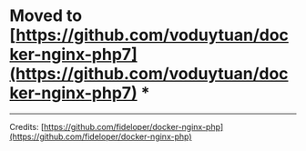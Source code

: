# Moved to [https://github.com/voduytuan/docker-nginx-php7](https://github.com/voduytuan/docker-nginx-php7) *
---
Credits: [https://github.com/fideloper/docker-nginx-php](https://github.com/fideloper/docker-nginx-php)
